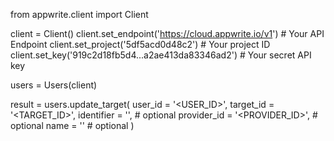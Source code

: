 from appwrite.client import Client

client = Client()
client.set_endpoint('https://cloud.appwrite.io/v1') # Your API Endpoint
client.set_project('5df5acd0d48c2') # Your project ID
client.set_key('919c2d18fb5d4...a2ae413da83346ad2') # Your secret API key

users = Users(client)

result = users.update_target(
    user_id = '<USER_ID>',
    target_id = '<TARGET_ID>',
    identifier = '<IDENTIFIER>', # optional
    provider_id = '<PROVIDER_ID>', # optional
    name = '<NAME>' # optional
)

